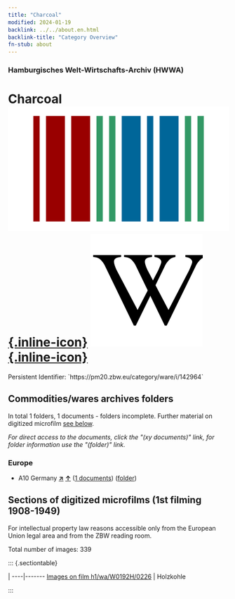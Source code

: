 ```yaml
---
title: "Charcoal"
modified: 2024-01-19
backlink: ../../about.en.html
backlink-title: "Category Overview"
fn-stub: about
---
```


### Hamburgisches Welt-Wirtschafts-Archiv (HWWA)

# Charcoal &#160; [![Wikidata](/images/Wikidata-logo.svg "Wikidata"){.inline-icon}](http://www.wikidata.org/entity/Q177463) [![Wikipedia](/images/Wikipedia-W.svg "Wikipedia"){.inline-icon}](https://en.wikipedia.org/wiki/Charcoal)

<div class="hint">Persistent Identifier: `https://pm20.zbw.eu/category/ware/i/142964`</div>







## Commodities/wares archives folders







In total 1 folders, 1 documents - folders incomplete. Further material on digitized microfilm [see below](#filmsections).

_For direct access to the documents, click the "(xy documents)" link, for folder information use the "(folder)" link._



### Europe

- A10 Germany [**&nearr;**](../../../geo/i/126128/about.en.html "Germany (all folders)") [**&uarr;**](../../../geo/about.en.html#A10 "Country category system") (<a href="https://pm20.zbw.eu/iiifview/folder/wa/142964,126128" title="about: Charcoal : Germany" target="_blank">1 documents</a>) ([folder](../../../../folder/wa/1429xx/142964/1261xx/126128/about.en.html))



<a id="filmsections" />

## Sections of digitized microfilms (1st filming 1908-1949)

<p>For intellectual property law reasons accessible only from the European Union legal area and from the ZBW reading room.</p>



<p>Total number of images: 339</p>




::: {.sectiontable}

 | 
----|-------
<a class="btn" href="https://pm20.zbw.eu/film/h1/wa/W0192H/0226" rel="nofollow">Images on film h1/wa/W0192H/0226</a> | Holzkohle


:::
















